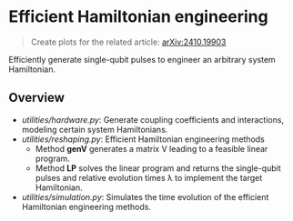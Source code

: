 # Efficient Hamiltonian engineering

>Create plots for the related article: [arXiv:2410.19903](https://arxiv.org/abs/2410.19903)

Efficiently generate single-qubit pulses to engineer an arbitrary system Hamiltonian.

## Overview
* *utilities/hardware.py*: Generate coupling coefficients and interactions, modeling certain system Hamiltonians.
* *utilities/reshaping.py*: Efficient Hamiltonian engineering methods
  * Method **genV** generates a matrix V leading to a feasible linear program.
  * Method **LP** solves the linear program and returns the single-qubit pulses and relative evolution times λ to implement the target Hamiltonian.
* *utilities/simulation.py*: Simulates the time evolution of the efficient Hamiltonian engineering methods.
